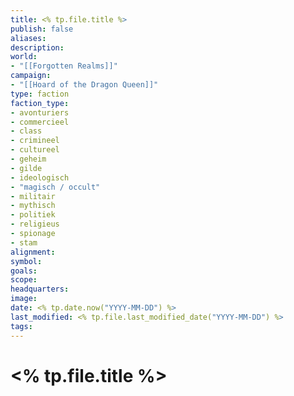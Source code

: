 ```yaml
---
title: <% tp.file.title %>
publish: false
aliases: 
description: 
world:
- "[[Forgotten Realms]]"
campaign:
- "[[Hoard of the Dragon Queen]]"
type: faction
faction_type: 	
- avonturiers
- commercieel
- class
- crimineel
- cultureel
- geheim
- gilde
- ideologisch
- "magisch / occult"
- militair
- mythisch
- politiek
- religieus
- spionage
- stam
alignment: 
symbol:
goals:
scope:
headquarters:
image: 
date: <% tp.date.now("YYYY-MM-DD") %>
last_modified: <% tp.file.last_modified_date("YYYY-MM-DD") %>
tags: 
---
```

# <% tp.file.title %>
